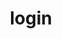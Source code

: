 ---
title: login
name: Login Project
desc: Login Project 
category: [Frontend]
language: [Javascript, Angular]
framework: []
datum: 2021
img:
link: https://github.com/JoKraken/LoginProject
---